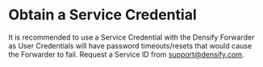 # Obtain a Service Credential

It is recommended to use a Service Credential with the Densify Forwarder as User Credentials will have password timeouts/resets that would cause the Forwarder to fail.  Request a Service ID from support@densify.com.
